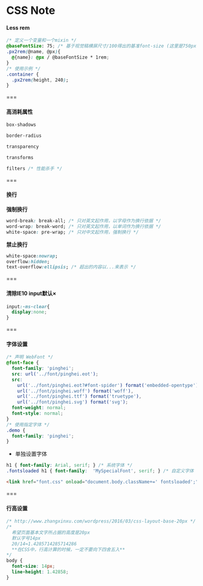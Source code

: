# CSS Note

#### Less rem
```css
/* 定义一个变量和一个mixin */
@baseFontSize: 75; /* 基于视觉稿横屏尺寸/100得出的基准font-size (这里是750px)*/
.px2rem(@name, @px){
  @{name}: @px / @baseFontSize * 1rem;
}
/* 使用示例 */
.container {
  .px2rem(height, 240);
}
```

===

#### 高消耗属性

```css
box-shadows

border-radius

transparency

transforms

filters /* 性能杀手 */
```

===

#### 换行

**强制换行**

```css
word-break: break-all; /* 只对英文起作用，以字母作为换行依据 */
word-wrap: break-word; /* 只对英文起作用，以单词作为换行依据 */
white-space: pre-wrap; /* 只对中文起作用，强制换行 */
```

**禁止换行**
```css
white-space:nowrap;
overflow:hidden;
text-overflow:ellipsis; /* 超出的内容以...来表示 */
```

===

#### 清除IE10 input默认×
```css
input:-ms-clear{
  display:none;
}
```

===

#### 字体设置
```css
/* 声明 WebFont */
@font-face {
  font-family: 'pinghei';
  src: url('../font/pinghei.eot');
  src:
    url('../font/pinghei.eot?#font-spider') format('embedded-opentype'),
    url('../font/pinghei.woff') format('woff'),
    url('../font/pinghei.ttf') format('truetype'),
    url('../font/pinghei.svg') format('svg');
  font-weight: normal;
  font-style: normal;
}
/* 使用指定字体 */
.demo {
  font-family: 'pinghei';
}
```
* 单独设置字体
```css
h1 { font-family: Arial, serif; } /* 系统字体 */
.fontsloaded h1 { font-family:  'MySpecialFont', serif; } /* 自定义字体 */
```

```html
<link href="font.css" onload="document.body.className+=' fontsloaded';" rel="stylesheet" type="text/css" >
```

===

#### 行高设置
```css
/* http://www.zhangxinxu.com/wordpress/2016/03/css-layout-base-20px */
/*
  希望页面基本文字所占据的高度是20px
  默认字号14px
  20/14≈1.4285714285714286
  **在CSS中，行高计算的时候，一定不要向下四舍五入**
*/
body {
  font-size: 14px;
  line-height: 1.42858;
}
```

